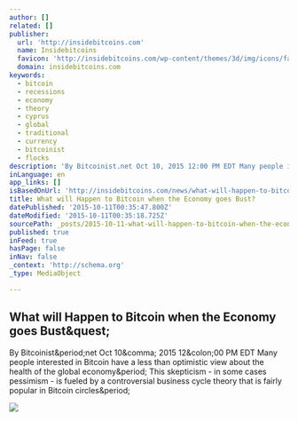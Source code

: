 ```yaml
---
author: []
related: []
publisher:
  url: 'http://insidebitcoins.com'
  name: Insidebitcoins
  favicon: 'http://insidebitcoins.com/wp-content/themes/3d/img/icons/favicon.ico'
  domain: insidebitcoins.com
keywords:
  - bitcoin
  - recessions
  - economy
  - theory
  - cyprus
  - global
  - traditional
  - currency
  - bitcoinist
  - flocks
description: 'By Bitcoinist.net Oct 10, 2015 12:00 PM EDT Many people interested in Bitcoin have a less than optimistic view about the health of the global economy. This skepticism - in some cases pessimism - is fueled by a controversial business cycle theory that is fairly popular in Bitcoin circles.'
inLanguage: en
app_links: []
isBasedOnUrl: 'http://insidebitcoins.com/news/what-will-happen-to-bitcoin-when-the-economy-goes-bust/35243'
title: What will Happen to Bitcoin when the Economy goes Bust?
datePublished: '2015-10-11T00:35:47.800Z'
dateModified: '2015-10-11T00:35:18.725Z'
sourcePath: _posts/2015-10-11-what-will-happen-to-bitcoin-when-the-economy-goes-bust.md
published: true
inFeed: true
hasPage: false
inNav: false
_context: 'http://schema.org'
_type: MediaObject

---
```

<article style=""><h1>What will Happen to Bitcoin when the Economy goes Bust&amp;quest;</h1><p>By Bitcoinist&amp;period;net Oct 10&amp;comma; 2015 12&amp;colon;00 PM EDT Many people interested in Bitcoin have a less than optimistic view about the health of the global economy&amp;period; This skepticism - in some cases pessimism - is fueled by a controversial business cycle theory that is fairly popular in Bitcoin circles&amp;period;</p><img src="http://insidebitcoins.com/wp-content/uploads/2015/10/bitcoin_economy.jpg" /></article>